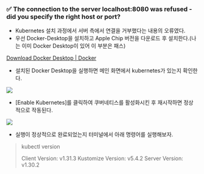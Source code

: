 ### ✅ The connection to the server localhost:8080 was refused - did you specify the right host or port?

* Kubernetes 설치 과정에서 서버 측에서 연결을 거부했다는 내용의 오류였다.
* 우선 Docker-Desktop을 설치하고 Apple Chip 버전을 다운로드 후 설치한다.(나는 이미 Docker Desktop이 있어 이 부분은 패스)

[Download Docker Desktop | Docker](https://www.docker.com/products/docker-desktop/)

* 설치된 Docker Desktop을 실행하면 메인 화면에서 kubernetes가 있는지 확인한다.

<img src="/kubernetes/img1.png">

* [Enable Kubernetes]를 클릭하여 쿠버네티스를 활성화시킨 후 재시작하면 정상적으로 작동된다.

<img src="/kubernetes/img2.png">

* 실행이 정상적으로 완료되었는지 터미널에서 아래 명령어를 실행해보자.

> kubectl version
>
> Client Version: v1.31.3
> Kustomize Version: v5.4.2
> Server Version: v1.30.2
